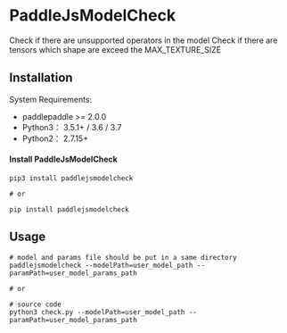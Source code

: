 # PaddleJsModelCheck

Check if there are unsupported operators in the model
Check if there are tensors which shape are exceed the MAX_TEXTURE_SIZE

## Installation

System Requirements:

* paddlepaddle >= 2.0.0
* Python3： 3.5.1+ / 3.6 / 3.7
* Python2： 2.7.15+

#### Install PaddleJsModelCheck

```shell
pip3 install paddlejsmodelcheck

# or

pip install paddlejsmodelcheck
```


## Usage

```shell
# model and params file should be put in a same directory
paddlejsmodelcheck --modelPath=user_model_path --paramPath=user_model_params_path

# or

# source code
python3 check.py --modelPath=user_model_path --paramPath=user_model_params_path
```
